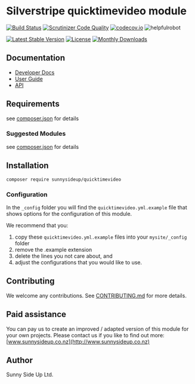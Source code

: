 # Silverstripe quicktimevideo module
[![Build Status](https://travis-ci.org/sunnysideup/silverstripe-quicktimevideo.svg?branch=master)](https://travis-ci.org/sunnysideup/silverstripe-quicktimevideo)
[![Scrutinizer Code Quality](https://scrutinizer-ci.com/g/sunnysideup/silverstripe-quicktimevideo/badges/quality-score.png?b=master)](https://scrutinizer-ci.com/g/sunnysideup/silverstripe-quicktimevideo/?branch=master)
[![codecov.io](https://codecov.io/github/sunnysideup/silverstripe-quicktimevideo/coverage.svg?branch=master)](https://codecov.io/github/sunnysideup/silverstripe-quicktimevideo?branch=master)
![helpfulrobot](https://helpfulrobot.io/sunnysideup/quicktimevideo/badge)

[![Latest Stable Version](https://poser.pugx.org/sunnysideup/quicktimevideo/version)](https://packagist.org/packages/sunnysideup/quicktimevideo)
[![License](https://poser.pugx.org/sunnysideup/quicktimevideo/license)](https://packagist.org/packages/sunnysideup/quicktimevideo)
[![Monthly Downloads](https://poser.pugx.org/sunnysideup/quicktimevideo/d/monthly)](https://packagist.org/packages/sunnysideup/quicktimevideo)


## Documentation



 * [Developer Docs](docs/en/INDEX.md)
 * [User Guide](docs/en/userguide.md)
 * [API](http://ssmods.com/apis/quicktimevideo/docs/en/api/)

## Requirements



see [composer.json](composer.json) for details

### Suggested Modules



see [composer.json](composer.json) for details


## Installation


```
composer require sunnysideup/quicktimevideo
```

### Configuration



In the `_config` folder you will find the `quicktimevideo.yml.example`
file that shows options for the configuration of this module.

We recommend that you:

  1. copy these `quicktimevideo.yml.example` files into your
`mysite/_config` folder
  2. remove the .example extension
  3. delete the lines you not care about, and
  4. adjust the configurations that you would like to use.


## Contributing



We welcome any contributions. See [CONTRIBUTING.md](CONTRIBUTING.md) for more details.

## Paid assistance



You can pay us to create an improved / adapted version of this module for your own projects.  Please contact us if you like to find out more: [www.sunnysideup.co.nz](http://www.sunnysideup.co.nz)

## Author



Sunny Side Up Ltd.
